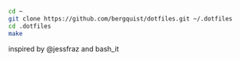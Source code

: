 ```bash
cd ~  
git clone https://github.com/bergquist/dotfiles.git ~/.dotfiles
cd .dotfiles
make
```  

inspired by @jessfraz and bash_it
